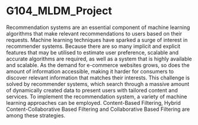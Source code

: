 # G104_MLDM_Project
Recommendation systems are an essential component of machine learning algorithms that make relevant recommendations to users based on their requests. Machine learning techniques have sparked a surge of interest in recommender systems. Because there are so many implicit and explicit features that may be utilised to estimate user preference, scalable and accurate algorithms are required, as well as a system that is highly available and scalable. As the demand for e-commerce websites grows, so does the amount of information accessible, making it harder for consumers to discover relevant information that matches their interests. This challenge is solved by recommender systems, which search through a massive amount of dynamically created data to present users with tailored content and services. To implement the recommendation system, a variety of machine learning approaches can be employed. Content-Based Filtering, Hybrid Content-Collaborative Based Filtering and Collaborative Based Filtering are among these strategies.
